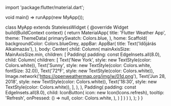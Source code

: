 import 'package:flutter/material.dart';

void main() => runApp(new MyApp());

class MyApp extends StatelessWidget {
  @override
  Widget build(BuildContext context) {
    return MaterialApp(
      title: 'Flutter Weather App',
      theme: ThemeData(
        primarySwatch: Colors.blue,
      ),
      home: Scaffold(
        backgroundColor: Colors.blueGrey,
        appBar: AppBar(
          title: Text('Időjárás Alkalmazás'),
        ),
        body: Center(
          child: Column(
            mainAxisSize: MainAxisSize.min,
            children: <Widget>[
              Padding(
                padding: const EdgeInsets.all(8.0),
                child: Column(
                  children: <Widget>[
                    Text('New York', style: new TextStyle(color: Colors.white)),
                    Text('Sunny', style: new TextStyle(color: Colors.white, fontSize: 32.0)),
                    Text('72°F',  style: new TextStyle(color: Colors.white)),
                    Image.network('https://openweathermap.org/img/w/01d.png'),
                    Text('Jun 28, 2018', style: new TextStyle(color: Colors.white)),
                    Text('18:30', style: new TextStyle(color: Colors.white)),
                  ],
                ),
              ),
              Padding(
                padding: const EdgeInsets.all(8.0),
                child: IconButton(
                  icon: new Icon(Icons.refresh),
                  tooltip: 'Refresh',
                  onPressed: () => null,
                  color: Colors.white,
                ),
              )
            ]
          )
        )
      ),
    );
  }
}
